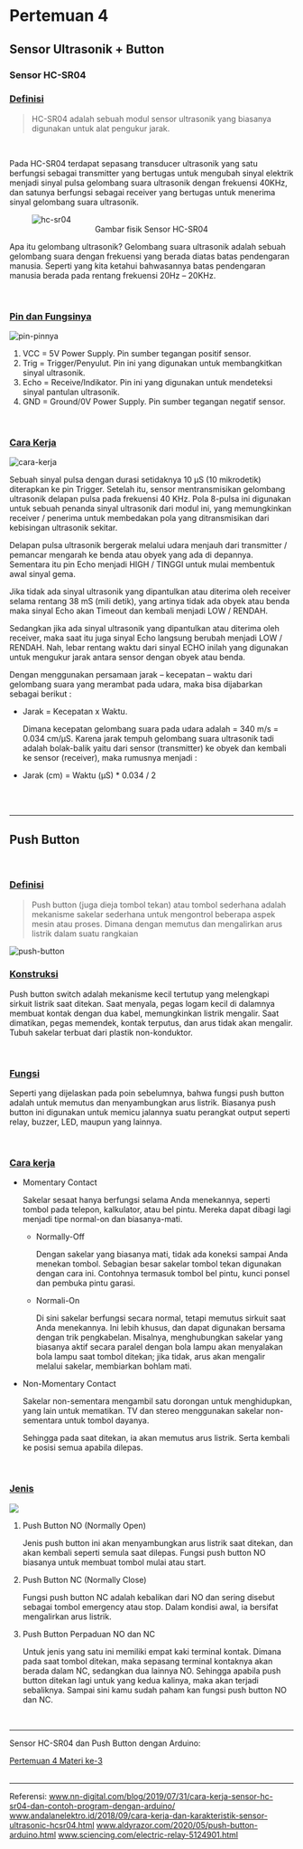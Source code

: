 # Pertemuan 4

## Sensor Ultrasonik + Button

### Sensor HC-SR04

<h3><u><b>Definisi</b></u></h3>
<blockquote>HC-SR04 adalah sebuah modul sensor ultrasonik yang biasanya digunakan untuk alat pengukur jarak.
</blockquote>
<br>
<p>Pada HC-SR04 terdapat sepasang transducer ultrasonik yang satu berfungsi sebagai transmitter yang bertugas untuk mengubah sinyal elektrik menjadi sinyal pulsa gelombang suara ultrasonik dengan frekuensi 40KHz, dan satunya berfungsi sebagai receiver yang bertugas untuk menerima sinyal gelombang suara ultrasonik.<p>
<figure>
	<img src="hc-sr04.jpg" alt="hc-sr04">
	<figcaption style="text-align: center;"><center>Gambar fisik Sensor HC-SR04</center></figcaption>
</figure>
<p>Apa itu gelombang ultrasonik? Gelombang suara ultrasonik adalah sebuah gelombang suara dengan frekuensi yang berada diatas batas pendengaran manusia. Seperti yang kita ketahui bahwasannya batas pendengaran manusia berada pada rentang frekuensi 20Hz – 20KHz.</p>
<br>
<h3><u><b>Pin dan Fungsinya</b></u></h3>
<img src="pin-hcsr04.png" alt="pin-pinnya">
<ol>
	<li>VCC = 5V Power Supply. Pin sumber tegangan positif sensor.</li>
	<li>Trig = Trigger/Penyulut. Pin ini yang digunakan untuk membangkitkan sinyal ultrasonik.</li>
	<li>Echo = Receive/Indikator. Pin ini yang digunakan untuk mendeteksi sinyal pantulan ultrasonik.</li>
	<li>GND = Ground/0V Power Supply. Pin sumber tegangan negatif sensor.</li>
</ol>
<br>
<h3><u><b>Cara Kerja</b></u></h3>
<img src="caker-hcsr04.png" alt="cara-kerja">
<p>Sebuah sinyal pulsa dengan durasi setidaknya 10 μS (10 mikrodetik) diterapkan ke pin Trigger. Setelah itu, sensor mentransmisikan gelombang ultrasonik delapan pulsa pada frekuensi 40 KHz. Pola 8-pulsa ini digunakan untuk sebuah penanda sinyal ultrasonik dari modul ini, yang memungkinkan receiver / penerima untuk membedakan pola yang ditransmisikan dari kebisingan ultrasonik sekitar.</p>
<p>Delapan pulsa ultrasonik bergerak melalui udara menjauh dari transmitter / pemancar mengarah ke benda atau obyek yang ada di depannya. Sementara itu pin Echo menjadi HIGH / TINGGI untuk mulai membentuk awal sinyal gema.</p>
<p>Jika tidak ada sinyal ultrasonik yang dipantulkan atau diterima oleh receiver selama rentang 38 mS (mili detik), yang artinya tidak ada obyek atau benda maka sinyal Echo akan Timeout dan kembali menjadi LOW / RENDAH.</p>
<p>Sedangkan jika ada sinyal ultrasonik yang dipantulkan atau diterima oleh receiver, maka saat itu juga sinyal Echo langsung berubah menjadi LOW / RENDAH. Nah, lebar rentang waktu dari sinyal ECHO inilah yang digunakan untuk mengukur jarak antara sensor dengan obyek atau benda.</p>
<p>Dengan menggunakan persamaan jarak – kecepatan – waktu dari gelombang suara yang merambat pada udara, maka bisa dijabarkan sebagai berikut :</p>
<ul>
	<li>Jarak = Kecepatan x Waktu.</li>
	<p>Dimana kecepatan gelombang suara pada udara adalah = 340 m/s = 0.034 cm/μS. Karena jarak tempuh gelombang suara ultrasonik tadi adalah bolak-balik yaitu dari sensor (transmitter) ke obyek dan kembali ke sensor (receiver), maka rumusnya menjadi :</p>
	<li>Jarak (cm) = Waktu (μS) * 0.034 / 2</li>
	<p></p>
</ul>
<br>
<br>
<hr>
<h2>Push Button</h2>
<br>
<h3><u><b>Definisi</b></u></h3>
<blockquote>Push button (juga dieja tombol tekan) atau tombol sederhana adalah mekanisme sakelar sederhana untuk mengontrol beberapa aspek mesin atau proses. Dimana dengan memutus dan mengalirkan arus listrik dalam suatu rangkaian</blockquote>
<img src="push-button-tactile.jpg" alt="push-button">
<br>
<h3><u><b>Konstruksi</b></u></h3>
<p>Push button switch adalah mekanisme kecil tertutup yang melengkapi sirkuit listrik saat ditekan. Saat menyala, pegas logam kecil di dalamnya membuat kontak dengan dua kabel, memungkinkan listrik mengalir. Saat dimatikan, pegas memendek, kontak terputus, dan arus tidak akan mengalir. Tubuh sakelar terbuat dari plastik non-konduktor.</p>
<br>
<h3><u><b>Fungsi</b></u></h3>
<p>Seperti yang dijelaskan pada poin sebelumnya, bahwa fungsi push button adalah untuk memutus dan menyambungkan arus listrik. Biasanya push button ini digunakan untuk memicu jalannya suatu perangkat output seperti relay, buzzer, LED, maupun yang lainnya.</p>
<br>
<h3><u><b>Cara kerja</b></u></h3>
<ul>
	<li>Momentary Contact</li>
	<p>Sakelar sesaat hanya berfungsi selama Anda menekannya, seperti tombol pada telepon, kalkulator, atau bel pintu. Mereka dapat dibagi lagi menjadi tipe normal-on dan biasanya-mati.</p>
	<ul>
		<li>Normally-Off</li>
		<p>Dengan sakelar yang biasanya mati, tidak ada koneksi sampai Anda menekan tombol. Sebagian besar sakelar tombol tekan digunakan dengan cara ini. Contohnya termasuk tombol bel pintu, kunci ponsel dan pembuka pintu garasi.</p>
		<li>Normali-On</li>
		<p>Di sini sakelar berfungsi secara normal, tetapi memutus sirkuit saat Anda menekannya. Ini lebih khusus, dan dapat digunakan bersama dengan trik pengkabelan. Misalnya, menghubungkan sakelar yang biasanya aktif secara paralel dengan bola lampu akan menyalakan bola lampu saat tombol ditekan; jika tidak, arus akan mengalir melalui sakelar, membiarkan bohlam mati.</p>
	</ul>
	<li>Non-Momentary Contact</li>
	<p>Sakelar non-sementara mengambil satu dorongan untuk menghidupkan, yang lain untuk mematikan. TV dan stereo menggunakan sakelar non-sementara untuk tombol dayanya.</p>
	<p>Sehingga pada saat ditekan, ia akan memutus arus listrik. Serta kembali ke posisi semua apabila dilepas.</p>
</ul>
<br>
<h3><u><b>Jenis</b></u></h3>
<img src="pushbtns.jpg">
<ol>
	<li>Push Button NO (Normally Open)</li>
	<p>Jenis push button ini akan menyambungkan arus listrik saat ditekan, dan akan kembali seperti semula saat dilepas. Fungsi push button NO biasanya untuk membuat tombol mulai atau start.</p>
	<li>Push Button NC (Normally Close)</li>
	<p>Fungsi push button NC adalah kebalikan dari NO dan sering disebut sebagai tombol emergency atau stop. Dalam kondisi awal, ia bersifat mengalirkan arus listrik.</p>
	<li>Push Button Perpaduan NO dan NC</li>
	<p>Untuk jenis yang satu ini memiliki empat kaki terminal kontak. Dimana pada saat tombol ditekan, maka sepasang terminal kontaknya akan berada dalam NC, sedangkan dua lainnya NO. Sehingga apabila push button ditekan lagi untuk yang kedua kalinya, maka akan terjadi sebaliknya. Sampai sini kamu sudah paham kan fungsi push button NO dan NC.</p>
</ol>

<br>
<hr>
<p>Sensor HC-SR04 dan Push Button dengan Arduino:</p>
<a href="https://youtu.be/FuVUWniBEfI">Pertemuan 4 Materi ke-3</a>

<br>
<br>
<hr>
<span>Referensi:</span>
<a href="https://www.nn-digital.com/blog/2019/07/31/cara-kerja-sensor-hc-sr04-dan-contoh-program-dengan-arduino/">www.nn-digital.com/blog/2019/07/31/cara-kerja-sensor-hc-sr04-dan-contoh-program-dengan-arduino/</a>
<a href="https://www.andalanelektro.id/2018/09/cara-kerja-dan-karakteristik-sensor-ultrasonic-hcsr04.html">www.andalanelektro.id/2018/09/cara-kerja-dan-karakteristik-sensor-ultrasonic-hcsr04.html</a>
<a href="https://www.aldyrazor.com/2020/05/push-button-arduino.html">www.aldyrazor.com/2020/05/push-button-arduino.html</a>
<a href="https://sciencing.com/electric-relay-5124901.html">www.sciencing.com/electric-relay-5124901.html</a>
